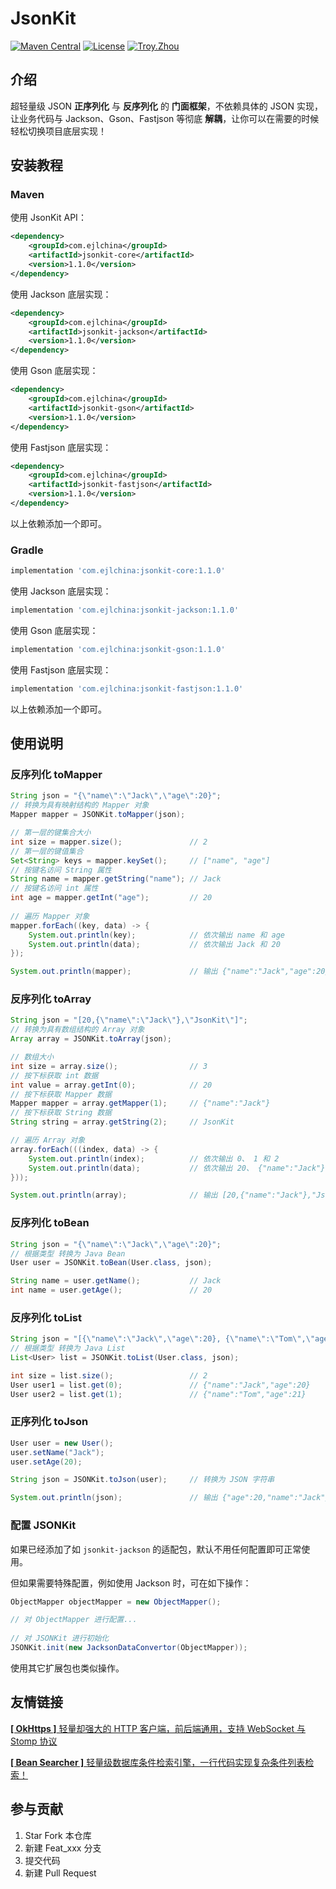# JsonKit

<p>
    <a href="https://maven-badges.herokuapp.com/maven-central/com.ejlchina/jsonkit/"><img src="https://maven-badges.herokuapp.com/maven-central/com.ejlchina/jsonkit/badge.svg" alt="Maven Central"></a>
    <a href="https://gitee.com/ejlchina-zhxu/jsonkit/blob/master/LICENSE"><img src="https://img.shields.io/hexpm/l/plug.svg" alt="License"></a>
    <a href="https://github.com/ejlchina"><img src="https://img.shields.io/badge/%E4%BD%9C%E8%80%85-ejlchina-orange.svg" alt="Troy.Zhou"></a>
</p>

## 介绍

超轻量级 JSON **正序列化** 与 **反序列化** 的 **门面框架**，不依赖具体的 JSON 实现，让业务代码与 Jackson、Gson、Fastjson 等彻底 **解耦**，让你可以在需要的时候轻松切换项目底层实现！

## 安装教程

### Maven

使用 JsonKit API：

```xml
<dependency>
    <groupId>com.ejlchina</groupId>
    <artifactId>jsonkit-core</artifactId>
    <version>1.1.0</version>
</dependency>
```

使用 Jackson 底层实现：

```xml
<dependency>
    <groupId>com.ejlchina</groupId>
    <artifactId>jsonkit-jackson</artifactId>
    <version>1.1.0</version>
</dependency>
```

使用 Gson 底层实现：

```xml
<dependency>
    <groupId>com.ejlchina</groupId>
    <artifactId>jsonkit-gson</artifactId>
    <version>1.1.0</version>
</dependency>
```

使用 Fastjson 底层实现：

```xml
<dependency>
    <groupId>com.ejlchina</groupId>
    <artifactId>jsonkit-fastjson</artifactId>
    <version>1.1.0</version>
</dependency>
```

以上依赖添加一个即可。

### Gradle

```groovy
implementation 'com.ejlchina:jsonkit-core:1.1.0'
```

使用 Jackson 底层实现：

```groovy
implementation 'com.ejlchina:jsonkit-jackson:1.1.0'
```

使用 Gson 底层实现：

```groovy
implementation 'com.ejlchina:jsonkit-gson:1.1.0'
```

使用 Fastjson 底层实现：

```groovy
implementation 'com.ejlchina:jsonkit-fastjson:1.1.0'
```

以上依赖添加一个即可。

## 使用说明

### 反序列化 toMapper

```java
String json = "{\"name\":\"Jack\",\"age\":20}";
// 转换为具有映射结构的 Mapper 对象
Mapper mapper = JSONKit.toMapper(json);

// 第一层的键集合大小
int size = mapper.size();               // 2
// 第一层的键值集合
Set<String> keys = mapper.keySet();     // ["name", "age"]
// 按键名访问 String 属性
String name = mapper.getString("name"); // Jack
// 按键名访问 int 属性
int age = mapper.getInt("age");         // 20
    
// 遍历 Mapper 对象
mapper.forEach((key, data) -> {
    System.out.println(key);            // 依次输出 name 和 age
    System.out.println(data);           // 依次输出 Jack 和 20
});

System.out.println(mapper);             // 输出 {"name":"Jack","age":20}
```

### 反序列化 toArray

```java
String json = "[20,{\"name\":\"Jack\"},\"JsonKit\"]";
// 转换为具有数组结构的 Array 对象
Array array = JSONKit.toArray(json);

// 数组大小
int size = array.size();                // 3
// 按下标获取 int 数据
int value = array.getInt(0);            // 20
// 按下标获取 Mapper 数据
Mapper mapper = array.getMapper(1);     // {"name":"Jack"}
// 按下标获取 String 数据
String string = array.getString(2);     // JsonKit

// 遍历 Array 对象
array.forEach(((index, data) -> {
    System.out.println(index);          // 依次输出 0、 1 和 2
    System.out.println(data);           // 依次输出 20、 {"name":"Jack"} 和 JsonKit
}));

System.out.println(array);              // 输出 [20,{"name":"Jack"},"JsonKit"]
```

### 反序列化 toBean

```java
String json = "{\"name\":\"Jack\",\"age\":20}";
// 根据类型 转换为 Java Bean
User user = JSONKit.toBean(User.class, json);

String name = user.getName();           // Jack
int name = user.getAge();               // 20
```

### 反序列化 toList

```java
String json = "[{\"name\":\"Jack\",\"age\":20}, {\"name\":\"Tom\",\"age\":21}]";
// 根据类型 转换为 Java List
List<User> list = JSONKit.toList(User.class, json);

int size = list.size();                 // 2
User user1 = list.get(0);               // {"name":"Jack","age":20}
User user2 = list.get(1);               // {"name":"Tom","age":21}
```

### 正序列化 toJson

```java
User user = new User();
user.setName("Jack");
user.setAge(20);

String json = JSONKit.toJson(user);     // 转换为 JSON 字符串

System.out.println(json);               // 输出 {"age":20,"name":"Jack"}
```

### 配置 JSONKit

如果已经添加了如 `jsonkit-jackson` 的适配包，默认不用任何配置即可正常使用。

但如果需要特殊配置，例如使用 Jackson 时，可在如下操作：

```java
ObjectMapper objectMapper = new ObjectMapper();

// 对 ObjectMapper 进行配置...
    
// 对 JSONKit 进行初始化
JSONKit.init(new JacksonDataConvertor(ObjectMapper));
```

使用其它扩展包也类似操作。

## 友情链接

[**[ OkHttps ]** 轻量却强大的 HTTP 客户端，前后端通用，支持 WebSocket 与 Stomp 协议](https://gitee.com/ejlchina-zhxu/okhttps)

[**[ Bean Searcher ]** 轻量级数据库条件检索引擎，一行代码实现复杂条件列表检索！](https://gitee.com/ejlchina-zhxu/bean-searcher)

## 参与贡献

1. Star Fork 本仓库
2. 新建 Feat_xxx 分支
3. 提交代码
4. 新建 Pull Request

